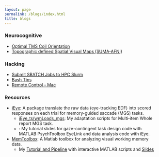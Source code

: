 ```yaml
---
layout: page
permalink: /blogs/index.html
title: blogs
---
```


### Neurocognitive

- [Optimal TMS Coil Orientation](https://classic-comb-130.notion.site/Optimal-TMS-Coil-Orientation-67cead69b489400e82980f61b68994c1?pvs=4)
- [Topographic defined Spatial Visual Maps (SUMA-AFNI)](https://classic-comb-130.notion.site/Topographical-Spatial-Visual-Maps-183d241be78e4a37b98755d7fdab9bba?pvs=4)

### Hacking

- [Submit SBATCH Jobs to HPC Slurm](https://classic-comb-130.notion.site/Submit-Jobs-to-HPC-Slurm-34dfb2417fa0407da32dae4002401d5e?pvs=4)
- [Bash Tips](https://classic-comb-130.notion.site/ssh-Issues-baa2e0ac79a54d108c5ace253c709eca?pvs=4)
- [Remote Control - Mac](https://classic-comb-130.notion.site/Remote-Control-Mac-02d1741e3bc74ca69758ba912a1a3ad9?pvs=4)

### Resources

- [iEye](https://wemackey.github.io/iEye/): A package translate the raw data (eye-tracking EDF) into scored responses on each trial for memory-guided saccade (MGS) tasks.
  - [iEye_ts/wmLoads_mgs](https://github.com/Qingqing-Yang-177/iEye_qy-WMLoads/tree/iEye_ts/): My adaptation scripts for Multi-item Whole report MGS task.
  - [](): My tutorial slides for gaze-contingent task design code with MATLAB PsychToolbox EyeLink and data analysis code with iEye.
- [MemToolbox](https://github.com/visionlab/MemToolbox): A Matlab toolbox for analyzing visual working memory data.
  - My [Tutorial and Pipeline](https://github.com/Qingqing-Yang-177/MemToolbox_Tutorial-Pipeline/tree/master) with interactive MATLAB scripts and [Slides](https://github.com/Qingqing-Yang-177/MemToolbox_Tutorial-Pipeline/blob/master/tutorial_slides.pdf)


<br>
